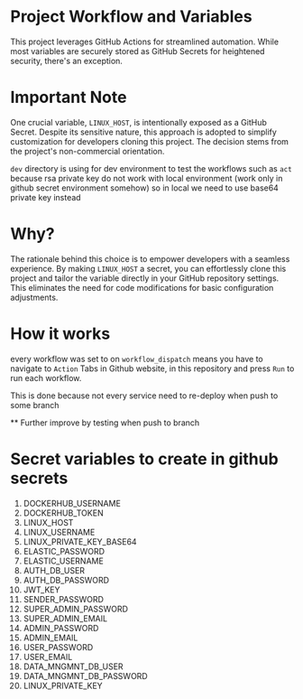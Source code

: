 # Project Workflow and Variables

This project leverages GitHub Actions for streamlined automation. While most variables are securely stored as GitHub Secrets for heightened security, there's an exception.

# Important Note

One crucial variable, `LINUX_HOST`, is intentionally exposed as a GitHub Secret. Despite its sensitive nature, this approach is adopted to simplify customization for developers cloning this project. The decision stems from the project's non-commercial orientation.

`dev` directory is using for dev environment to test the workflows such as `act` because rsa private key do not work with local environment (work only in github secret environment somehow) so in local we need to use base64 private key instead

# Why?

The rationale behind this choice is to empower developers with a seamless experience. By making `LINUX_HOST` a secret, you can effortlessly clone this project and tailor the variable directly in your GitHub repository settings. This eliminates the need for code modifications for basic configuration adjustments.


# How it works 

every workflow was set to on `workflow_dispatch` means you have to navigate to `Action` Tabs in Github website, in this repository and press `Run` to run each workflow.

This is done because not every service need to re-deploy when push to some branch 

** Further improve by testing when push to branch 

# Secret variables to create in github secrets

1. DOCKERHUB_USERNAME
2. DOCKERHUB_TOKEN
3. LINUX_HOST
4. LINUX_USERNAME
5. LINUX_PRIVATE_KEY_BASE64
6. ELASTIC_PASSWORD
7. ELASTIC_USERNAME
8. AUTH_DB_USER
9. AUTH_DB_PASSWORD
10. JWT_KEY
11. SENDER_PASSWORD
12. SUPER_ADMIN_PASSWORD
13. SUPER_ADMIN_EMAIL
14. ADMIN_PASSWORD
15. ADMIN_EMAIL
16. USER_PASSWORD
17. USER_EMAIL
18. DATA_MNGMNT_DB_USER
19. DATA_MNGMNT_DB_PASSWORD
20. LINUX_PRIVATE_KEY